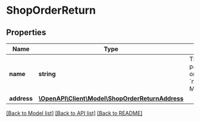 # ShopOrderReturn

## Properties
Name | Type | Description | Notes
------------ | ------------- | ------------- | -------------
**name** | **string** | The name of the party to return an order to.  Example: &#x60;name:\&quot;A&#39;dam Mac Tosch\&quot;&#x60; | [optional] 
**address** | [**\OpenAPI\Client\Model\ShopOrderReturnAddress**](ShopOrderReturnAddress.md) |  | 

[[Back to Model list]](../README.md#documentation-for-models) [[Back to API list]](../README.md#documentation-for-api-endpoints) [[Back to README]](../README.md)


